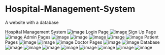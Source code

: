 # Hospital-Management-System
A website with a database

Hospital Management System
![image](https://user-images.githubusercontent.com/98702795/153051684-d1f23a08-12d6-4146-8726-fdc225b7f853.png)
Login Page
![image](https://user-images.githubusercontent.com/98702795/153051797-bf92678f-3db5-4b80-b22f-53d2b815e678.png)
Sign Up Page
![image](https://user-images.githubusercontent.com/98702795/153051875-9ec46375-dcd2-41a9-8ef8-95bf0ed05743.png)
Admin Pages
![image](https://user-images.githubusercontent.com/98702795/153049754-c3ace135-129a-4d01-8353-8a7fbd8b014b.png)
![image](https://user-images.githubusercontent.com/98702795/153049831-52ed9f80-b2b6-40c3-b004-0a801138ed81.png)
![image](https://user-images.githubusercontent.com/98702795/153049876-97a87462-a356-45c3-a36d-31ccab1a52d3.png)
![image](https://user-images.githubusercontent.com/98702795/153049987-42d6e5e9-74cf-49e6-96a1-1419ccd6b279.png)
![image](https://user-images.githubusercontent.com/98702795/153050524-f10c83c5-978c-458c-a797-5051bd9c8b3a.png)
Patient Pages
![image](https://user-images.githubusercontent.com/98702795/153050717-addfab47-7067-48a8-a784-eb70ae9374e9.png)
![image](https://user-images.githubusercontent.com/98702795/153050962-e872deb0-8766-4628-b543-3faccd706009.png)
![image](https://user-images.githubusercontent.com/98702795/153051061-d5d88221-f94d-4ae0-8cba-e22e99b9cd9b.png)
Doctor Pages
![image](https://user-images.githubusercontent.com/98702795/153051569-ce4a694b-3f76-417b-97d7-5878f009a024.png)
![image](https://user-images.githubusercontent.com/98702795/153051605-d1813dce-2665-47ae-afd9-dc5e523e5b4e.png)
Database
![image](https://user-images.githubusercontent.com/98702795/153049027-302aaf38-6bde-4427-a197-e008f8c36ade.png)
![image](https://user-images.githubusercontent.com/98702795/153049126-11334f65-291f-4026-ba3c-db1ed160b65a.png)
![image](https://user-images.githubusercontent.com/98702795/153049205-bc435135-6352-4dc2-95ca-58c241799e9f.png)
![image](https://user-images.githubusercontent.com/98702795/153049250-2fecbd6c-9dd3-463c-b538-10f480a1965f.png)
![image](https://user-images.githubusercontent.com/98702795/153049333-c2cfe827-05d2-44b3-8e5d-69d4bf7b5fda.png)
![image](https://user-images.githubusercontent.com/98702795/153049394-92df69d4-5cf2-4af6-9d60-2097c1e68cbe.png)
![image](https://user-images.githubusercontent.com/98702795/153049495-7d85f4fc-5c60-4366-8e35-b7d39f2e2649.png)
![image](https://user-images.githubusercontent.com/98702795/153049528-9015ca51-aeb0-427f-bbd5-c97b9f82cae9.png)
